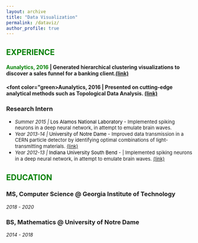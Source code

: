 ```yaml
---
layout: archive
title: "Data Visualization"
permalink: /dataviz/
author_profile: true
---
```

## <font color="green">EXPERIENCE</font>


#### <font color="green">Aunalytics, 2016</font> | Generated hierarchical clustering visualizations to discover a sales funnel for a banking client.<font color="blue"><a href="https://jpskycak.github.io/files/skycak-aunalytics-salesfunnel.pdf">(link)</a></font>
#### <font color="green>Aunalytics, 2016</font> | Presented on cutting-edge analytical methods such as Topological Data Analysis. <font color="blue"><a href="https://jpskycak.github.io/files/skycak-aunalytics-tda.pdf">(link)</a></font>

### Research Intern
* *<font size="2">Summer 2015 | </font>*<font size="2" color="black">Los Alamos National Laboratory -</font> <font size="2"> Implemented spiking neurons in a deep neural network, in attempt to emulate brain waves.</font>  
* *<font size="2">Year 2013-14 | </font>*<font size="2" color="black">University of Notre Dame -</font> <font size="2"> Improved data transmission in a CERN particle detector by identifying optimal combinations of light-transmitting materials.</font> <font size="2" color="blue"><a href="https://jpskycak.github.io/files/skycak-nd-particledetector.pdf">(link)</a></font>
* *<font size="2">Year 2012-13 | </font>*<font size="2" color="black">Indiana University South Bend -</font> <font size="2">| Implemented spiking neurons in a deep neural network, in attempt to emulate brain waves.</font> <font size="2" color="blue"><a href="https://jpskycak.github.io/files/skycak-iusb-particledetector.pdf">(link)</a></font>

## <font color="green">EDUCATION</font>

### MS, Computer Science @ Georgia Institute of Technology
*<font size="2">2018 - 2020</font>*

### BS, Mathematics @ University of Notre Dame  
*<font size="2">2014 - 2018</font>*
